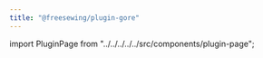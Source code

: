```yaml
---
title: "@freesewing/plugin-gore"
---
```


import PluginPage from "../../../../../src/components/plugin-page";

<PluginPage plugin="gore" />
